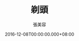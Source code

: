 ---
issue: 202
title: 剃頭
author: 張美容
language: 海陸
date: 2016-12-08T00:00:00.000+08:00
topic: 懷想
difficulty: 2
wikidata: Q98096060
wikidata_link: https://www.wikidata.org/wiki/Q98096060
author_wikidata_link: https://www.wikidata.org/wiki/Q98096319
author_wikidata: Q98096319
---